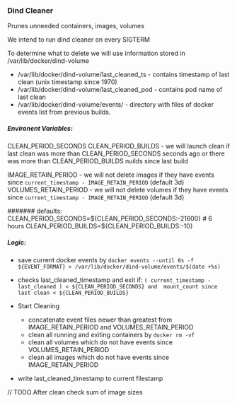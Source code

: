 ### Dind Cleaner

Prunes unneeded containers, images, volumes 

We intend to run dind cleaner on every SIGTERM

To determine what to delete we will use information stored in /var/lib/docker/dind-volume 
 - /var/lib/docker/dind-volume/last_cleaned_ts - contains timestamp of last clean (unix timestamp since 1970)
 - /var/lib/docker/dind-volume/last_cleaned_pod - contains pod name of last clean
 - /var/lib/docker/dind-volume/events/  - directory with files of docker events list from previous builds. 
  
##### Environent Variables:
  CLEAN_PERIOD_SECONDS
  CLEAN_PERIOD_BUILDS - we will launch clean if last clean was more than CLEAN_PERIOD_SECONDS seconds ago 
           or there was more than  CLEAN_PERIOD_BUILDS nuilds since last build

  IMAGE_RETAIN_PERIOD - we will not delete images if they have events since `current_timestamp - IMAGE_RETAIN_PERIOD` (default 3d)
  VOLUMES_RETAIN_PERIOD - we will not delete volumes if they have events since `current_timestamp - IMAGE_RETAIN_PERIOD` (default 3d)
  
####### defaults:
  CLEAN_PERIOD_SECONDS=${CLEAN_PERIOD_SECONDS:-21600} # 6 hours
  CLEAN_PERIOD_BUILDS=${CLEAN_PERIOD_BUILDS:-10}
  
##### Logic:
- save current docker events by `docker events --until 0s -f ${EVENT_FORMAT} > /var/lib/docker/dind-volume/events/$(date +%s)`
- checks last_cleaned_timestamp and exit if: 
  `( current_timestamp - last_cleaned ) < ${CLEAN_PERIOD_SECONDS} and 
   mount_count since last clean < ${CLEAN_PERIOD_BUILDS}
  `

- Start Cleaning
  * concatenate event files newer than greatest from IMAGE_RETAIN_PERIOD and VOLUMES_RETAIN_PERIOD
  * clean all running and exiting containers by `docker rm -vf`
  * clean all volumes which do not have events since VOLUMES_RETAIN_PERIOD  
  * clean all images which do not have events since IMAGE_RETAIN_PERIOD
  
- write last_cleaned_timestamp to current filestamp

// TODO
After clean check sum of image sizes

